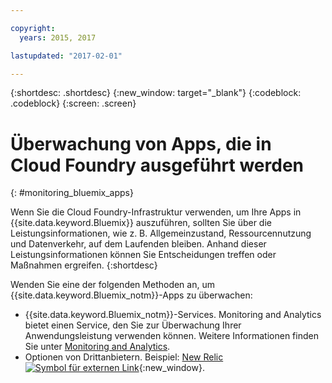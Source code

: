 ```yaml
---

copyright:
  years: 2015, 2017

lastupdated: "2017-02-01"

---
```



{:shortdesc: .shortdesc}
{:new_window: target="_blank"}
{:codeblock: .codeblock}
{:screen: .screen}


# Überwachung von Apps, die in Cloud Foundry ausgeführt werden
{: #monitoring_bluemix_apps}

Wenn Sie die Cloud Foundry-Infrastruktur verwenden, um Ihre Apps in {{site.data.keyword.Bluemix}} auszuführen, sollten Sie über die Leistungsinformationen, wie z. B. Allgemeinzustand, Ressourcennutzung und Datenverkehr, auf dem Laufenden bleiben. Anhand dieser Leistungsinformationen können Sie Entscheidungen treffen oder Maßnahmen ergreifen.
{:shortdesc}

Wenden Sie eine der folgenden Methoden an, um {{site.data.keyword.Bluemix_notm}}-Apps zu überwachen:

* {{site.data.keyword.Bluemix_notm}}-Services. Monitoring and Analytics bietet einen Service, den Sie zur Überwachung Ihrer Anwendungsleistung verwenden können. Weitere Informationen finden Sie unter [Monitoring and Analytics](/docs/services/monana/index.html#gettingstartedtemplate).
* Optionen von Drittanbietern. Beispiel: [New Relic ![Symbol für externen Link](../../icons/launch-glyph.svg "Symbol für externen Link")](http://newrelic.com/){:new_window}. 
